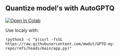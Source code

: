 ## Quantize model's with AutoGPTQ


[![Open In Colab](https://colab.research.google.com/assets/colab-badge.svg)](https://colab.research.google.com/github/seu-usuario/seu-repositorio/blob/main/notebook.ipynb)

Use localy with:

```shell
!python3 -c "$(curl -fsSL https://raw.githubusercontent.com/mwdut/GPTQ-my-repo/refs/heads/main/app.py)"
```
